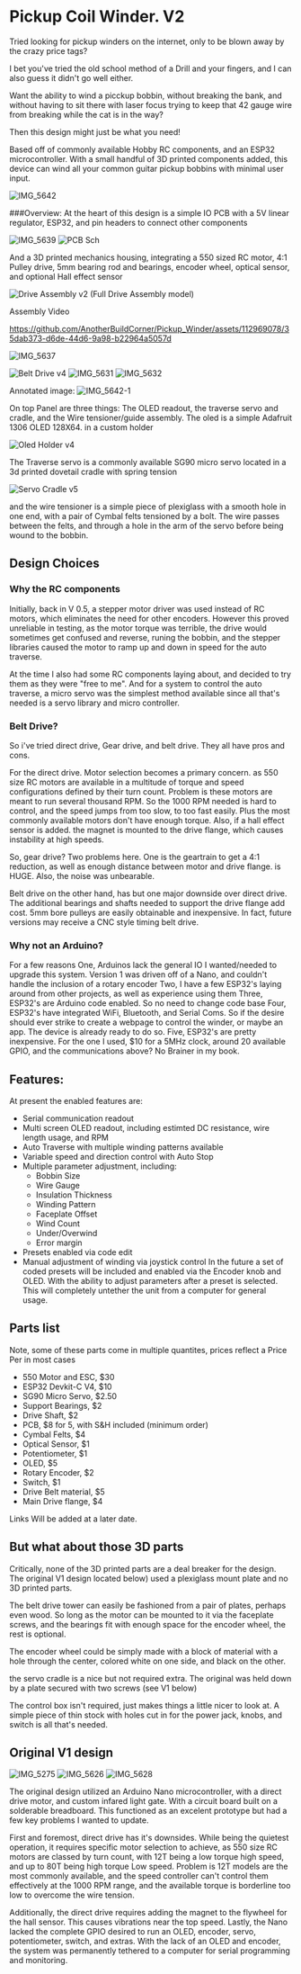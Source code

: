 # Pickup Coil Winder. V2
Tried looking for pickup winders on the internet, only to be blown away by the crazy price tags?

I bet you've tried the old school method of a Drill and your fingers, and I can also guess it didn't go well either.

Want the ability to wind a picckup bobbin, without breaking the bank, and without having to sit there with laser focus trying to keep that 42 gauge wire from breaking while the cat is in the way?

Then this design might just be what you need!



Based off of commonly available Hobby RC components, and an ESP32 microcontroller. With a small handful of 3D printed components added, this device can wind all your common guitar pickup bobbins with minimal user input.

![IMG_5642](https://github.com/AnotherBuildCorner/Pickup_Winder/assets/112969078/001d1aa1-185a-4b71-91f8-2f50c634e74a)

###Overview:
At the heart of this design is a simple IO PCB with a 5V linear regulator, ESP32, and pin headers to connect other components

![IMG_5639](https://github.com/AnotherBuildCorner/Pickup_Winder/assets/112969078/7aef1c27-5cb4-474b-82e9-8dca2aaf58a2)
![PCB Sch](https://github.com/AnotherBuildCorner/Pickup_Winder/assets/112969078/14c1607c-d7c3-4524-8521-6694153aa0ad)

And a 3D printed mechanics housing, integrating a 550 sized RC motor, 4:1 Pulley drive, 5mm bearing rod and bearings, encoder wheel, optical sensor, and optional Hall effect sensor

![Drive Assembly v2](https://github.com/AnotherBuildCorner/Pickup_Winder/assets/112969078/5dba3096-fec4-483e-a37b-e1ff70a68aa4)
(Full Drive Assembly model)

Assembly Video


https://github.com/AnotherBuildCorner/Pickup_Winder/assets/112969078/35dab373-d6de-44d6-9a98-b22964a5057d


![IMG_5637](https://github.com/AnotherBuildCorner/Pickup_Winder/assets/112969078/52068223-d8c1-4400-b09a-177da14368d7)

![Belt Drive v4](https://github.com/AnotherBuildCorner/Pickup_Winder/assets/112969078/ec30a706-4a4c-4571-932b-fc76cfe3e652)
![IMG_5631](https://github.com/AnotherBuildCorner/Pickup_Winder/assets/112969078/70417786-dd31-46b8-8b7c-052f4ad91959)
![IMG_5632](https://github.com/AnotherBuildCorner/Pickup_Winder/assets/112969078/65f10ab3-144d-4912-b9cc-227bc3de0cba)

Annotated image:
![IMG_5642-1](https://github.com/AnotherBuildCorner/Pickup_Winder/assets/112969078/9cc1ec5e-1a12-4764-9564-5acf2faf21b4)

On top Panel are three things: The OLED readout, the traverse servo and cradle, and the Wire tensioner/guide assembly.
The oled is a simple Adafruit 1306 OLED  128X64. in a custom holder

![Oled Holder v4](https://github.com/AnotherBuildCorner/Pickup_Winder/assets/112969078/328f092b-f39d-47f6-bdab-f88c528b03d8)

The Traverse servo is a commonly available SG90 micro servo located in a 3d printed dovetail cradle with spring tension

![Servo Cradle v5](https://github.com/AnotherBuildCorner/Pickup_Winder/assets/112969078/9eef42c2-3ba5-4bfc-8f2e-199b3d4f4d05)

and the wire tensioner is a simple piece of plexiglass with a smooth hole in one end, with a pair of Cymbal felts tensioned by a bolt. The wire passes between the felts, and through a hole in the arm of the servo before being wound to the bobbin.

## Design Choices
### Why the RC components
Initially, back in V 0.5, a stepper motor driver was used instead of RC motors, which eliminates the need for other encoders. However this proved unreliable in testing, as the motor torque was terrible, the drive would sometimes get confused and reverse, runing the bobbin, and the stepper libraries caused the motor to ramp up and down in speed for the auto traverse.

At the time I also had some RC components laying about, and decided to try them as they were "free to me". And for a system to control the auto traverse, a micro servo was the simplest method available since all that's needed is a servo library and micro controller. 

### Belt Drive?
So i've tried direct drive, Gear drive, and belt drive.  They all have pros and cons.

For the direct drive. Motor selection becomes a primary concern. as 550 size RC motors are available in a multitude of torque and speed configurations defined by their turn count.
Problem is these motors are meant to run several thousand RPM. So the 1000 RPM needed is hard to control, and the speed jumps from too slow, to too fast easily. Plus the most commonly available motors don't have enough torque.
Also, if a hall effect sensor is added. the magnet is mounted to the drive flange, which causes instability at high speeds.

So, gear drive?
Two problems here. One is the geartrain to get a 4:1 reduction, as well as enough distance between motor and drive flange. is HUGE. 
Also, the noise was unbearable.

Belt drive on the other hand, has but one major downside over direct drive.  The additional bearings and shafts needed to support the drive flange add cost. 
5mm bore pulleys are easily obtainable and inexpensive. In fact, future versions may receive a CNC style timing belt drive.

### Why not an Arduino?
For a few reasons
One, Arduinos lack the general IO I wanted/needed to upgrade this system.  Version 1 was driven off of a Nano, and couldn't handle the inclusion of a rotary encoder
Two, I have a few ESP32's laying around from other projects, as well as experience using them
Three, ESP32's are Arduino code enabled. So no need to change code base
Four, ESP32's have integrated WiFi, Bluetooth, and Serial Coms. So if the desire should ever strike to create a webpage to control the winder, or maybe an app. The device is already ready to do so.
Five, ESP32's are pretty inexpensive. For the one I used, $10 for a 5MHz clock, around 20 available GPIO, and the communications above? No Brainer in my book.

## Features:

At present the enabled features are:
- Serial communication readout
- Multi screen OLED readout, including estimted DC resistance, wire length usage, and RPM
- Auto Traverse with multiple winding patterns available
- Variable speed and direction control with Auto Stop
- Multiple parameter adjustment, including:
  + Bobbin Size
  + Wire Gauge
  + Insulation Thickness
  + Winding Pattern
  + Faceplate Offset
  + Wind Count
  + Under/Overwind
  + Error margin
- Presets enabled via code edit
- Manual adjustment of winding via joystick control
In the future a set of coded presets will be included and enabled via the Encoder knob and OLED. With the ability to adjust parameters after a preset is selected. This will completely untether the unit from a computer for general usage.

## Parts list
Note, some of these parts come in multiple quantites, prices reflect a Price Per in most cases
- 550 Motor and ESC, $30
- ESP32 Devkit-C V4, $10
- SG90 Micro Servo, $2.50
- Support Bearings, $2
- Drive Shaft, $2
- PCB, $8 for 5, with S&H included (minimum order)
- Cymbal Felts, $4
- Optical Sensor, $1
- Potentiometer, $1
- OLED, $5
- Rotary Encoder, $2
- Switch, $1
- Drive Belt material, $5
- Main Drive flange, $4

Links Will be added at a later date.  

## But what about those 3D parts
Critically, none of the 3D printed parts are a deal breaker for the design. The original V1 design located below) used a plexiglass mount plate and no 3D printed parts.

The belt drive tower can easily be fashioned from a pair of plates, perhaps even wood. So long as the motor can be mounted to it via the faceplate screws, and the bearings fit with enough space for the encoder wheel, the rest is optional. 

The encoder wheel could be simply made with a block of material with a hole through the center, colored white on one side, and black on the other.

the servo cradle is a nice but not required extra. The original was held down by a plate secured with two screws (see V1 below)

The control box isn't required, just makes things a little nicer to look at. A simple piece of thin stock with holes cut in for the power jack, knobs, and switch is all that's needed.
## Original V1 design

![IMG_5275](https://github.com/AnotherBuildCorner/Pickup_Winder/assets/112969078/d1dd50ee-d4de-40ff-aab9-2209793f55f2)
![IMG_5626](https://github.com/AnotherBuildCorner/Pickup_Winder/assets/112969078/4e65b043-5e4f-4dd3-bda4-283b2693fce7)
![IMG_5628](https://github.com/AnotherBuildCorner/Pickup_Winder/assets/112969078/a21604b3-ff50-4475-9eef-beb4c4613ad2)




The original design utilized an Arduino Nano microcontroller, with a direct drive motor, and custom infared light gate. With a circuit board built on a solderable breadboard. This functioned as an excelent prototype but had a few key problems I wanted to update.

First and foremost, direct drive has it's downsides. While being the quietest operation, it requires specific motor selection to achieve, as 550 size RC motors are classed by turn count, with 12T being a low torque high speed, and up to 80T being high torque Low speed.  Problem is 12T models are the most commonly available, and the speed controller can't control them effectively at the 1000 RPM range, and the available torque is borderline too low to overcome the wire tension.

Additionally, the direct drive requires adding the magnet to the flywheel for the hall sensor. This causes vibrations near the top speed.
Lastly, the Nano lacked the complete GPIO desired to run an OLED, encoder, servo, potentiometer, switch, and extras.
With the lack of an OLED and encoder, the system was permanently tethered to a computer for serial programming and monitoring.

